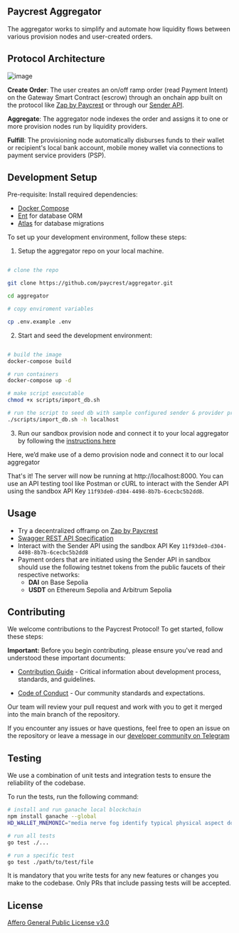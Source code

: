 ## Paycrest Aggregator

The aggregator works to simplify and automate how liquidity flows between various provision nodes and user-created orders.


## Protocol Architecture

![image](https://github.com/user-attachments/assets/fdea36e5-9f54-4b17-bf0d-44d33d96fc62)

**Create Order**: The user creates an on/off ramp order (read Payment Intent) on the Gateway Smart Contract (escrow) through an onchain app built on the protocol like [Zap by Paycrest](https://github.com/paycrest/zap) or through our [Sender API](https://app.paycrest.io/).

**Aggregate**: The aggregator node indexes the order and assigns it to one or more provision nodes run by liquidity providers.

**Fulfill**: The provisioning node automatically disburses funds to their wallet or recipient's local bank account, mobile money wallet via connections to payment service providers (PSP).

## Development Setup

Pre-requisite: Install required dependencies:
- [Docker Compose](https://docs.docker.com/compose/install/)
- [Ent](https://entgo.io/docs/getting-started/) for database ORM
- [Atlas](https://atlasgo.io/guides/evaluation/install#install-atlas-locally) for database migrations

To set up your development environment, follow these steps:

1. Setup the aggregator repo on your local machine.

```bash

# clone the repo

git clone https://github.com/paycrest/aggregator.git

cd aggregator

# copy enviroment variables

cp .env.example .env
```

2. Start and seed the development environment:
```bash

# build the image
docker-compose build

# run containers
docker-compose up -d

# make script executable
chmod +x scripts/import_db.sh

# run the script to seed db with sample configured sender & provider profile
./scripts/import_db.sh -h localhost
```

3. Run our sandbox provision node and connect it to your local aggregator by following the [instructions here](https://paycrest.notion.site/run-sandbox-provision-node)

Here, we’d make use of a demo provision node and connect it to our local aggregator

That's it! The server will now be running at http://localhost:8000. You can use an API testing tool like Postman or cURL to interact with the Sender API using the sandbox API Key `11f93de0-d304-4498-8b7b-6cecbc5b2dd8`.


## Usage
- Try a decentralized offramp on [Zap by Paycrest](https://zap.paycrest.io)
- [Swagger REST API Specification](https://app.swaggerhub.com/apis/paycrest-dev/paycrest-api/0.1.0)
- Interact with the Sender API using the sandbox API Key `11f93de0-d304-4498-8b7b-6cecbc5b2dd8`
 - Payment orders that are initiated using the Sender API in sandbox should use the following testnet tokens from the public faucets of their respective networks:
	 - **DAI** on Base Sepolia
	 - **USDT** on Ethereum Sepolia and Arbitrum Sepolia


## Contributing

We welcome contributions to the Paycrest Protocol! To get started, follow these steps:

**Important:** Before you begin contributing, please ensure you've read and understood these important documents:

- [Contribution Guide](https://paycrest.notion.site/Contribution-Guide-1602482d45a2809a8930e6ad565c906a) - Critical information about development process, standards, and guidelines.

- [Code of Conduct](https://paycrest.notion.site/Contributor-Code-of-Conduct-1602482d45a2806bab75fd314b381f4c) - Our community standards and expectations.

Our team will review your pull request and work with you to get it merged into the main branch of the repository.

If you encounter any issues or have questions, feel free to open an issue on the repository or leave a message in our [developer community on Telegram](https://t.me/+Stx-wLOdj49iNDM0)


## Testing

We use a combination of unit tests and integration tests to ensure the reliability of the codebase.

To run the tests, run the following command:

```bash
# install and run ganache local blockchain
npm install ganache --global
HD_WALLET_MNEMONIC="media nerve fog identify typical physical aspect doll bar fossil frost because"; ganache -m "$HD_WALLET_MNEMONIC" --chain.chainId 1337 -l 21000000

# run all tests
go test ./...

# run a specific test
go test ./path/to/test/file
```
It is mandatory that you write tests for any new features or changes you make to the codebase. Only PRs that include passing tests will be accepted.

## License

[Affero General Public License v3.0](https://choosealicense.com/licenses/agpl-3.0/)
